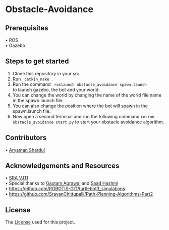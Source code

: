 # Obstacle-Avoidance

## Prerequisites
•	ROS </br>
•	Gazebo

## Steps to get started
1. Clone this repository in your src.
2. Run <code> catkin_make </code>.
3. Run the command <code> roslaunch obstacle_avoidance spawn.launch </code> to launch gazebo, the bot and your world.
4. You can change the world by changing the name of the world file name in the spawn.launch file.
5. You can also change the position where the bot will spawn in the spawn.launch file.
6. Now open a second terminal and run the following command <code>rosrun obstacle_avoidance start.py</code> to start your obstacle avoidance algorithm.

## Contributors
•	[Aryaman Shardul](https://github.com/Aryaman22102002)

## Acknowledgements and Resources
•	[SRA VJTI](https://www.sravjti.in/) </br>
•	Special thanks to [Gautam Agrawal](https://github.com/gautam-dev-maker) and [Saad Hashmi](https://github.com/hashmis79) </br>
•	https://github.com/ROBOTIS-GIT/turtlebot3_simulations</br>
• https://github.com/SravanChittupalli/Path-Planning-Algorithms-Part2



## License
The [License](https://github.com/Aryaman22102002/Obstacle-Avoidance/blob/main/LICENSE) used for this project.



